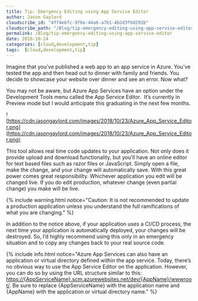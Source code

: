 ```yaml
---
title: Tip: Emergency Editing using App Service Editor
author: Jason Gaylord
cloudscribe_id: "4ff4e6fc-9f8e-44a6-a7b1-4b2d3f0d291b"
cloudscribe_path: "/Blog/tip-emergency-editing-using-app-service-editor"
permalink: /Blog/tip-emergency-editing-using-app-service-editor
date: 2018-10-24
categories: [cloud,development,tip]
tags:  [cloud,development,tip]
---
```


Imagine that you’ve published a web app to an app service in Azure. You’ve tested the app and then head out to dinner with family and friends. You decide to showcase your website over dinner and see an error. Now what?

You may not be aware, but Azure App Services have an option under the Development Tools menu called the App Service Editor.  It’s currently in Preview mode but I would anticipate this graduating in the next few months. 

![https://cdn.jasongaylord.com/images/2018/10/23/Azure_App_Service_Editor.png](https://cdn.jasongaylord.com/images/2018/10/23/Azure_App_Service_Editor.png)

This tool allows real time code updates to your application. Not only does it provide upload and download functionality, but you’ll have an online editor for text based files such as razor files or JavaScript. Simply open a file, make the change, and your change will automatically save. With this great power comes great responsibility. Whichever application you edit will be changed live. If you do edit production, whatever change (even partial change) you make will be live.

{% include warning.html notice="Caution: It is not recommended to update a production application unless you understand the full ramifications of what you are changing." %}

In addition to the notice above, if your application uses a CI/CD process, the next time your application is automatically deployed, your changes will be destroyed. So, I’d highly recommend using this only in an emergency situation and to copy any changes back to your real source code.

{% include info.html notice="Azure App Services can also have an application or virtual directory defined within the app service. Today, there’s no obvious way to use the App Service Editor on the application. However, you can do so by using the URL structure similar to this: [https://{AppServiceName}.scm.azurewebsites.net/dev/{AppName}/wwwroot/](https://{AppServiceName}.scm.azurewebsites.net/dev/{AppName}/wwwroot/ "https://bhportalspa.scm.azurewebsites.net/dev/quote/wwwroot/"). Be sure to replace {AppServiceName} with the application name and {AppName} with the application or virtual directory name." %}